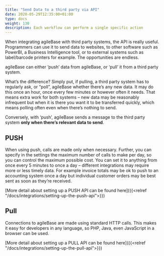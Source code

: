 ```yaml
---
title: "Send Data to a third party via API"
date: 2020-05-29T12:35:00+01:00
type: docs
weight: 130
description: Each workflow can perform a single specific action
---
```


When integrating agileBase with third party systems, the API is really useful. Programmers can use it to send data to websites, to other software such as PowerBI, a  Business Intelligence tool, or to external systems such as label/barcode printers for example. The opportunities are endless.

agileBase can either ‘push’ data from agileBase, or ‘pull’ it from a third party system.

What’s the difference? Simply put, if pulling, a third party system has to regularly ask, or “poll”, agileBase whether there’s any new data. It may do this once an hour, once every few minutes or however often it needs. That means extra work for both systems – new data may be reasonably infrequent but when it is there you want it to be transferred quickly, which means polling often even when there’s nothing to send.

Conversely, with ‘push’, agileBase sends a message to the third party system **only when there’s relevant data to send**.


## PUSH
When using push, calls are made only when necessary. Further, you can specify in the settings the maximum number of calls to make per day, so you can control the maximum possible cost. You can set it to anything from once every 5 minutes to once a day – different integrations may require more or less timely data. For example invoice totals may be ok to push to an accounting system once a day but individual customer orders may be best sent as soon as they’re received.

[More detail about setting up a PUSH API can be found here]({{<relref "/docs/integrations/setting-up-the-push-api">}})

## Pull

Connections to agileBase are made using standard HTTP calls. This makes it easy for developers in any language, so PHP, Java, even JavaScript in a browser can be used.

[More detail about setting up a PULL API can be found here]({{<relref "/docs/integrations/setting-up-the-pull-api">}})
